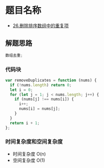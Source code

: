 # 题目名称

- [26.删除排序数组中的重复项](https://leetcode-cn.com/problems/remove-duplicates-from-sorted-array/)

## 解题思路

```javascript
数组去重;
```

### 代码块

```javascript
var removeDuplicates = function (nums) {
  if (!nums.length) return 0;
  let i = 0;
  for (let j = 1; j < nums.length; j++) {
    if (nums[j] !== nums[i]) {
      i++;
      nums[i] = nums[j];
    }
  }
  return i + 1;
};
```

### 时间复杂度和空间复杂度

- 时间复杂度 O(n)
- 空间复杂度 O(1)
